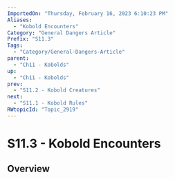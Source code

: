 ```yaml
---
ImportedOn: "Thursday, February 16, 2023 6:10:23 PM"
Aliases:
  - "Kobold Encounters"
Category: "General Dangers Article"
Prefix: "S11.3"
Tags:
  - "Category/General-Dangers-Article"
parent:
  - "Ch11 - Kobolds"
up:
  - "Ch11 - Kobolds"
prev:
  - "S11.2 - Kobold Creatures"
next:
  - "S11.1 - Kobold Rules"
RWtopicId: "Topic_2919"
---
```

# S11.3 - Kobold Encounters
## Overview
